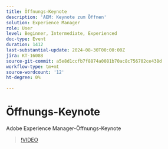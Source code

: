 ```yaml
---
title: Öffnungs-Keynote
description: 'AEM: Keynote zum Öffnen'
solution: Experience Manager
role: User
level: Beginner, Intermediate, Experienced
doc-type: Event
duration: 1412
last-substantial-update: 2024-08-30T00:00:00Z
jira: KT-16088
source-git-commit: a5e8d1ccfb7f8874a0081b70ac8c756702ce438d
workflow-type: tm+mt
source-wordcount: '12'
ht-degree: 0%

---
```



# Öffnungs-Keynote

Adobe Experience Manager-Öffnungs-Keynote

>[!VIDEO](https://video.tv.adobe.com/v/3433161/?learn=on)
